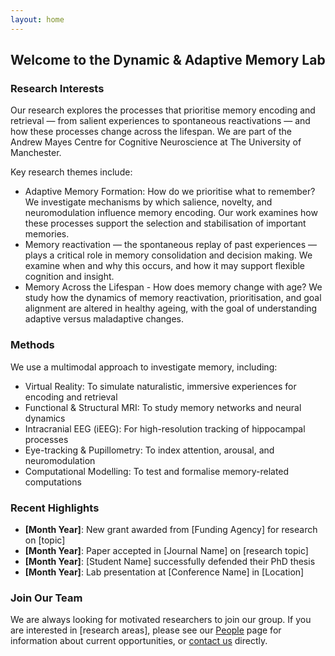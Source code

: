 ```yaml
---
layout: home
---
```


## Welcome to the Dynamic & Adaptive Memory Lab

### Research Interests
Our research explores  the processes that prioritise memory encoding and retrieval — from salient experiences to spontaneous reactivations — and how these processes change across the lifespan. We are part of the Andrew Mayes Centre for Cognitive Neuroscience at The University of Manchester.

Key research themes include:
  - Adaptive Memory Formation: How do we prioritise what to remember? We investigate mechanisms by which salience, novelty, and neuromodulation influence memory encoding. Our work examines how these processes support the selection and stabilisation of important memories.
  - Memory reactivation — the spontaneous replay of past experiences — plays a critical role in memory consolidation and decision making. We examine when and why this occurs, and how it may support flexible cognition and insight.
  - Memory Across the Lifespan - How does memory change with age? We study how the dynamics of memory reactivation, prioritisation, and goal alignment are altered in healthy ageing, with the goal of understanding adaptive versus maladaptive changes.

### Methods
We use a multimodal approach to investigate memory, including:
- Virtual Reality: To simulate naturalistic, immersive experiences for encoding and retrieval
- Functional & Structural MRI:</strong> To study memory networks and neural dynamics
- Intracranial EEG (iEEG): For high-resolution tracking of hippocampal processes
- Eye-tracking & Pupillometry: To index attention, arousal, and neuromodulation
- Computational Modelling: To test and formalise memory-related computations

### Recent Highlights

- **[Month Year]**: New grant awarded from [Funding Agency] for research on [topic]
- **[Month Year]**: Paper accepted in [Journal Name] on [research topic]
- **[Month Year]**: [Student Name] successfully defended their PhD thesis
- **[Month Year]**: Lab presentation at [Conference Name] in [Location]

### Join Our Team

We are always looking for motivated researchers to join our group. If you are interested in [research areas], please see our [People](/people) page for information about current opportunities, or [contact us](/contact) directly.

